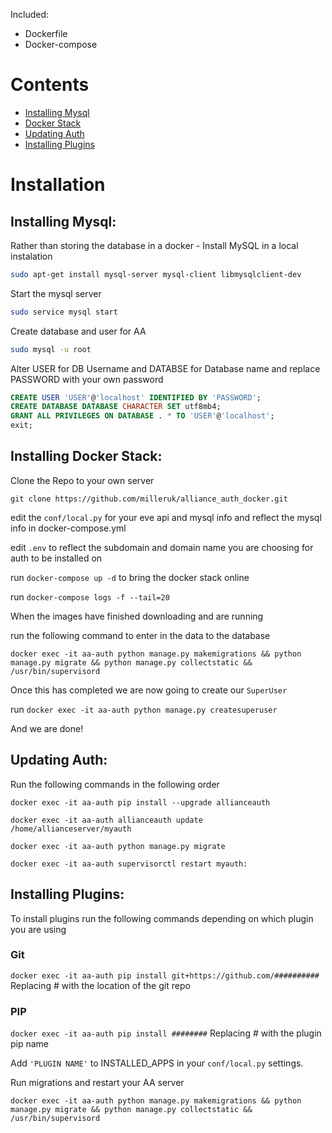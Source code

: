 Included:
* Dockerfile
* Docker-compose

# Contents
- [Installing Mysql](#Installing-Mysql)
- [Docker Stack](#Installing-Docker-Stack)
- [Updating Auth](#Updating-Auth)
- [Installing Plugins](#Installing-Plugins)



# Installation

## Installing Mysql:
Rather than storing the database in a docker - Install MySQL in a local instalation

```bash
sudo apt-get install mysql-server mysql-client libmysqlclient-dev
```
Start the mysql server

```bash
sudo service mysql start
```

Create database and user for AA

```bash
sudo mysql -u root
```
Alter USER for DB Username and DATABSE for Database name and replace PASSWORD with your own password

```sql
CREATE USER 'USER'@'localhost' IDENTIFIED BY 'PASSWORD';
CREATE DATABASE DATABASE CHARACTER SET utf8mb4;
GRANT ALL PRIVILEGES ON DATABASE . * TO 'USER'@'localhost';
exit;
```
## Installing Docker Stack:

Clone the Repo to your own server
```
git clone https://github.com/milleruk/alliance_auth_docker.git
```

edit the ```conf/local.py``` for your eve api and mysql info and reflect the mysql info in docker-compose.yml

edit ```.env``` to reflect the subdomain and domain name you are choosing for auth to be installed on

run ```docker-compose up -d``` to bring the docker stack online

run ```docker-compose logs -f --tail=20``` 

When the images have finished downloading and are running

run the following command to enter in the data to the database

```docker exec -it aa-auth python manage.py makemigrations && python manage.py migrate && python manage.py collectstatic && /usr/bin/supervisord```

Once this has completed we are now going to create our `SuperUser`

run ```docker exec -it aa-auth python manage.py createsuperuser```

And we are done!

## Updating Auth:

Run the following commands in the following order

```docker exec -it aa-auth pip install --upgrade allianceauth```

```docker exec -it aa-auth allianceauth update /home/allianceserver/myauth```

```docker exec -it aa-auth python manage.py migrate```

```docker exec -it aa-auth supervisorctl restart myauth:```



## Installing Plugins:

To install plugins run the following commands depending on which plugin you are using

### Git
```docker exec -it aa-auth pip install git+https://github.com/##########```
Replacing # with the location of the git repo

### PIP
```docker exec -it aa-auth pip install ########```
Replacing # with the plugin pip name

Add `'PLUGIN NAME'` to INSTALLED_APPS in your `conf/local.py` settings.

Run migrations and restart your AA server

```docker exec -it aa-auth python manage.py makemigrations && python manage.py migrate && python manage.py collectstatic && /usr/bin/supervisord```



